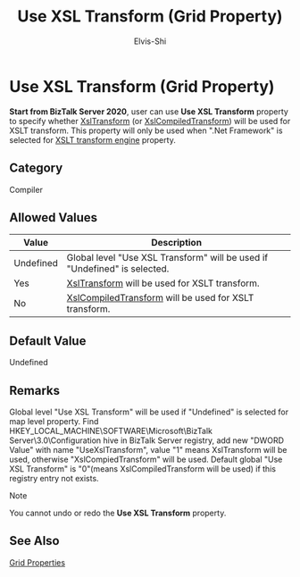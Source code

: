 ﻿---
# required metadata

title: Use XSL Transform (Grid Property)
description: Use XSL Transform (Grid Property)
author: Elvis-Shi
ms.author: elsh
manager: dougeby
ms.date: 01/06/2020
ms.topic: conceptual
ms.prod: biztalk-server
# optional metadata

#ROBOTS:

ms.reviewer: 
ms.suite:
ms.tgt_pltfrm:
ms.assetid: 
ms.custom: biztalk-2020
---

# Use XSL Transform (Grid Property)

**Start from BizTalk Server 2020**, user can use **Use XSL Transform** property to specify whether [XslTransform](https://docs.microsoft.com/dotnet/api/system.xml.xsl.xsltransform) (or [XslCompiledTransform](https://docs.microsoft.com/dotnet/api/system.xml.xsl.xslcompiledtransform)) will be used for XSLT transform. This property will only be used when ".Net Framework" is selected for [XSLT transform engine](xslt-transform-engine-grid-property.md) property.

## Category

Compiler

## Allowed Values

<table>
<thead>
<tr class="header">
<th>Value</th>
<th>Description</th>
</tr>
</thead>
<tbody>
<tr class="odd">
<td>Undefined</td>
<td>Global level "Use XSL Transform" will be used if "Undefined" is selected.</td>
</tr>
<tr class="even">
<td>Yes</td>
<td><a href="https://docs.microsoft.com/en-us/dotnet/api/system.xml.xsl.xsltransform">XslTransform</a> will be used for XSLT transform.</td>
</tr>
<tr class="odd">
<td>No</td>
<td><a href="https://docs.microsoft.com/en-us/dotnet/api/system.xml.xsl.xslcompiledtransform">XslCompiledTransform</a> will be used for XSLT transform.</td>
</tr>
</tbody>
</table>

## Default Value

Undefined

## Remarks

Global level "Use XSL Transform" will be used if "Undefined" is selected for map level property. 
Find HKEY_LOCAL_MACHINE\SOFTWARE\Microsoft\BizTalk Server\3.0\Configuration hive in BizTalk Server registry, add new "DWORD Value" with name "UseXslTransform", value "1" means XslTransform will be used, otherwise "XslCompiedTransform" will be used. Default global "Use XSL Transform" is "0"(means XslCompiledTransform will be used) if this registry entry not exists.


> [!NOTE]
> <P>You cannot undo or redo the <STRONG>Use XSL Transform</STRONG> property.</P>



## See Also

[Grid Properties](grid-properties.md)

